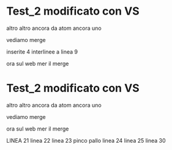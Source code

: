 # Test_2 modificato con VS
altro
altro ancora
da atom
ancora uno

vediamo merge

inserite 4 interlinee a linea 9


ora sul web mer il merge

# Test_2 modificato con VS
altro
altro ancora
da atom
ancora uno

vediamo merge

ora sul web mer il merge

LINEA 21
linea 22
linea 23
pinco pallo
linea 24
linea 25
linea 30
